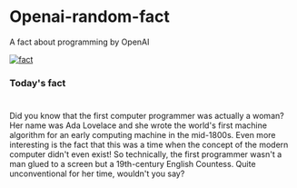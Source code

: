 
# Openai-random-fact
 A fact about programming by OpenAI

[![fact](https://github.com/MarioVidoni/openai-daily-fact/actions/workflows/main.yml/badge.svg)](https://github.com/MarioVidoni/openai-daily-fact/actions/workflows/main.yml)

### Today's fact
# 
Did you know that the first computer programmer was actually a woman? Her name was Ada Lovelace and she wrote the world's first machine algorithm for an early computing machine in the mid-1800s. Even more interesting is the fact that this was a time when the concept of the modern computer didn't even exist! So technically, the first programmer wasn't a man glued to a screen but a 19th-century English Countess. Quite unconventional for her time, wouldn't you say?